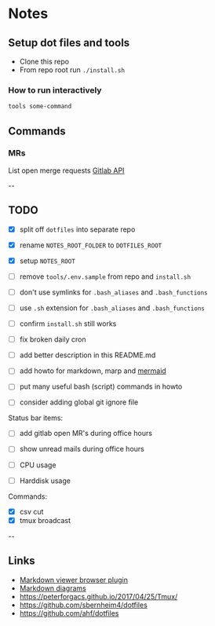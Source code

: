 
# Notes

## Setup dot files and tools
* Clone this repo
* From repo root run `./install.sh`

### How to run interactively
```sh
tools some-command
```

## Commands

### MRs
List open merge requests
[Gitlab API](https://docs.gitlab.com/ee/api/merge_requests.html)

--

## TODO
- [x] split off `dotfiles` into separate repo
- [x] rename `NOTES_ROOT_FOLDER` to `DOTFILES_ROOT`
- [x] setup `NOTES_ROOT`
- [ ] remove `tools/.env.sample` from repo and `install.sh`
- [ ] don't use symlinks for `.bash_aliases` and `.bash_functions`
- [ ] use `.sh` extension for `.bash_aliases` and `.bash_functions`
- [ ] confirm `install.sh` still works
- [ ] fix broken daily cron
- [ ] add better description in this README.md
- [ ] add howto for markdown, marp and [mermaid](https://mermaid-js.github.io/mermaid/#/)
- [ ] put many useful bash (script) commands in howto
- [ ] consider adding global git ignore file


Status bar items:
- [ ] add gitlab open MR's during office hours
- [ ] show unread mails during office hours
- [ ] CPU usage
- [ ] Harddisk usage


Commands:
- [x] csv cut
- [x] tmux broadcast

--

## Links

- [Markdown viewer browser plugin](https://chrome.google.com/webstore/detail/markdown-viewer/ckkdlimhmcjmikdlpkmbgfkaikojcbjk?hl=en)
- [Markdown diagrams](https://mermaid-js.github.io/mermaid/#/)
- https://peterforgacs.github.io/2017/04/25/Tmux/
- https://github.com/sbernheim4/dotfiles
- https://github.com/ahf/dotfiles
